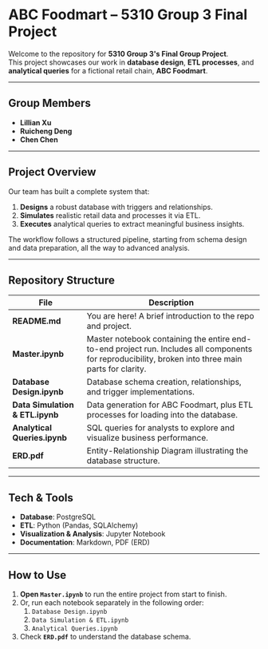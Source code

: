 # ABC Foodmart – 5310 Group 3 Final Project

Welcome to the repository for **5310 Group 3's Final Group Project**.  
This project showcases our work in **database design**, **ETL processes**, and **analytical queries** for a fictional retail chain, **ABC Foodmart**.

---

## Group Members
- **Lillian Xu**  
- **Ruicheng Deng**  
- **Chen Chen**

---

## Project Overview
Our team has built a complete system that:
1. **Designs** a robust database with triggers and relationships.
2. **Simulates** realistic retail data and processes it via ETL.
3. **Executes** analytical queries to extract meaningful business insights.

The workflow follows a structured pipeline, starting from schema design and data preparation, all the way to advanced analysis.

---

## Repository Structure

| File | Description |
|------|-------------|
| **README.md** | You are here! A brief introduction to the repo and project. |
| **Master.ipynb** | Master notebook containing the entire end-to-end project run. Includes all components for reproducibility, broken into three main parts for clarity. |
| **Database Design.ipynb** | Database schema creation, relationships, and trigger implementations. |
| **Data Simulation & ETL.ipynb** | Data generation for ABC Foodmart, plus ETL processes for loading into the database. |
| **Analytical Queries.ipynb** | SQL queries for analysts to explore and visualize business performance. |
| **ERD.pdf** | Entity-Relationship Diagram illustrating the database structure. |

---

## Tech & Tools
- **Database**: PostgreSQL  
- **ETL**: Python (Pandas, SQLAlchemy)  
- **Visualization & Analysis**: Jupyter Notebook  
- **Documentation**: Markdown, PDF (ERD)

---

## How to Use
1. **Open `Master.ipynb`** to run the entire project from start to finish.
2. Or, run each notebook separately in the following order:
   1. `Database Design.ipynb`
   2. `Data Simulation & ETL.ipynb`
   3. `Analytical Queries.ipynb`
3. Check **`ERD.pdf`** to understand the database schema.
